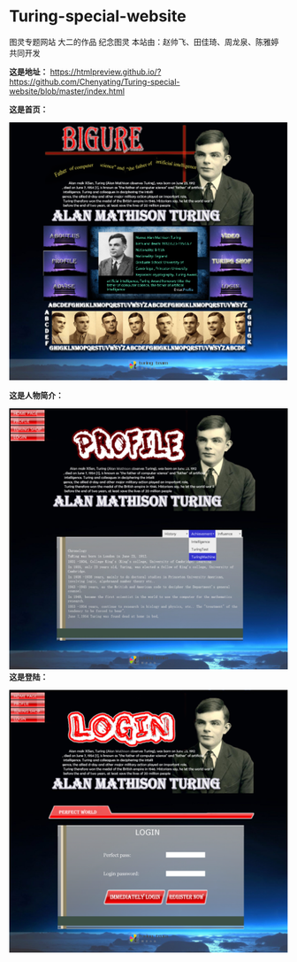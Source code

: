 # Turing-special-website
图灵专题网站 大二的作品
纪念图灵
本站由：赵帅飞、田佳琦、周龙泉、陈雅婷 共同开发

**这是地址：**
https://htmlpreview.github.io/?https://github.com/Chenyating/Turing-special-website/blob/master/index.html



**这是首页：**


![Image text](https://github.com/Chenyating/Turing-special-website/blob/master/other/img1.png)

**这是人物简介：**


![Image text](https://github.com/Chenyating/Turing-special-website/blob/master/other/img2.png)
**这是登陆：**


![Image text](https://github.com/Chenyating/Turing-special-website/blob/master/other/img3.png)
